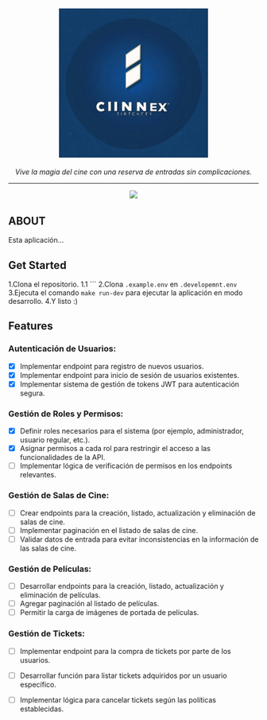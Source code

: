 <h3 align="center">
  <img src="assets/logo.jpg" width="300" alt="Logo"/><br/>
</h3>

<div align="center"><i>Vive la magia del cine con una reserva de entradas sin complicaciones.</i></div>

<hr />

<p align="center">
  <a href="https://skillicons.dev">
    <img src="https://skillicons.dev/icons?i=,go,github" />
  </a>
</p>

## ABOUT
Esta aplicación...

## Get Started
1.Clona el repositorio.
  1.1 ```
2.Clona `.example.env` en `.developemnt.env`
3.Ejecuta el comando `make run-dev` para ejecutar la aplicación en modo desarrollo.
4.Y listo :)

## Features 

### Autenticación de Usuarios:
- [x] Implementar endpoint para registro de nuevos usuarios.
- [x] Implementar endpoint para inicio de sesión de usuarios existentes.
- [X] Implementar sistema de gestión de tokens JWT para autenticación segura.

### Gestión de Roles y Permisos:
- [x] Definir roles necesarios para el sistema (por ejemplo, administrador, usuario regular, etc.).
- [x] Asignar permisos a cada rol para restringir el acceso a las funcionalidades de la API.
- [ ] Implementar lógica de verificación de permisos en los endpoints relevantes.

### Gestión de Salas de Cine:
- [ ] Crear endpoints para la creación, listado, actualización y eliminación de salas de cine.
- [ ] Implementar paginación en el listado de salas de cine.
- [ ] Validar datos de entrada para evitar inconsistencias en la información de las salas de cine.

### Gestión de Películas:
- [ ] Desarrollar endpoints para la creación, listado, actualización y eliminación de películas.
- [ ] Agregar paginación al listado de películas.
- [ ] Permitir la carga de imágenes de portada de películas.

### Gestión de Tickets:
- [ ] Implementar endpoint para la compra de tickets por parte de los usuarios.
- [ ] Desarrollar función para listar tickets adquiridos por un usuario específico.
- [ ] Implementar lógica para cancelar tickets según las políticas establecidas.

